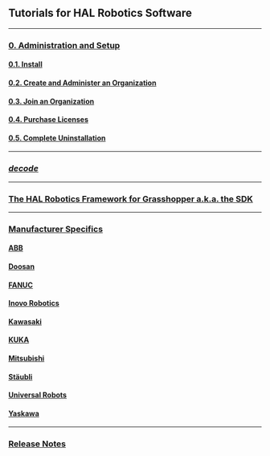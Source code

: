 ## Tutorials for HAL Robotics Software
---

### [0. Administration and Setup](Overview/0-Administration-and-Setup/Contents.md#0-administration-and-setup)

#### [0.1. Install](Overview/0-Administration-and-Setup/Contents.md#01-install)

#### [0.2. Create and Administer an Organization](Overview/0-Administration-and-Setup/Contents.md#02-create-and-administer-an-organization)

#### [0.3. Join an Organization](Overview/0-Administration-and-Setup/Contents.md#03-join-an-organization)

#### [0.4. Purchase Licenses](Overview/0-Administration-and-Setup/Contents.md#04-purchase-licenses)

#### [0.5. Complete Uninstallation](Overview/0-Administration-and-Setup/Contents.md#05-complete-uninstallation)

---

### [_decode_](decode/Contents.md)

---

### [The HAL Robotics Framework for Grasshopper a.k.a. the SDK](Grasshopper/Contents.md)

---

### [Manufacturer Specifics](Manufacturers/Contents.md)

#### [ABB](Manufacturers/ABB/Contents.md)

#### [Doosan](Manufacturers/Doosan/Contents.md)

#### [FANUC](Manufacturers/FANUC/Contents.md)

#### [Inovo Robotics](Manufacturers/InovoRobotics/Contents.md)

#### [Kawasaki](Manufacturers/Kawaasaki/Contents.md)

#### [KUKA](Manufacturers/KUKA/Contents.md)

#### [Mitsubishi](Manufacturers/Mitsubishi/Contents.md)

#### [Stäubli](Manufacturers/Staubli/Contents.md)

#### [Universal Robots](Manufacturers/UniversalRobots/Contents.md)

#### [Yaskawa](Manufacturers/Yaskawa/Contents.md)

---

### [Release Notes](Manufacturers/Contents.md)